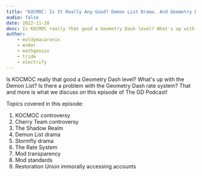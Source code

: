 ```yaml
---
title: "KOCMOC: Is It Really Any Good? Demon List Drama. And Geometry Dash Rate System Problems."
audio: false
date: 2022-11-20
desc: Is KOCMOC really that good a Geometry Dash level? What's up with the Demon List? Is there a problem with the Geometry Dash rate system? That and more is what we discuss on this episode of The GD Podcast!
author:
    - moldymacaronix
    - ender
    - mathgenius
    - tride
    - electrify
---
```


Is KOCMOC really that good a Geometry Dash level? What's up with the Demon List? Is there a problem with the Geometry Dash rate system? That and more is what we discuss on this episode of The GD Podcast!

Topics covered in this episode:

1. KOCMOC controversy
2. Cherry Team controversy
3. The Shadow Realm
4. Demon List drama
5. Stormfly drama
6. The Rate System
7. Mod transparency
8. Mod standards
9. Restoration Union immorally accessing accounts